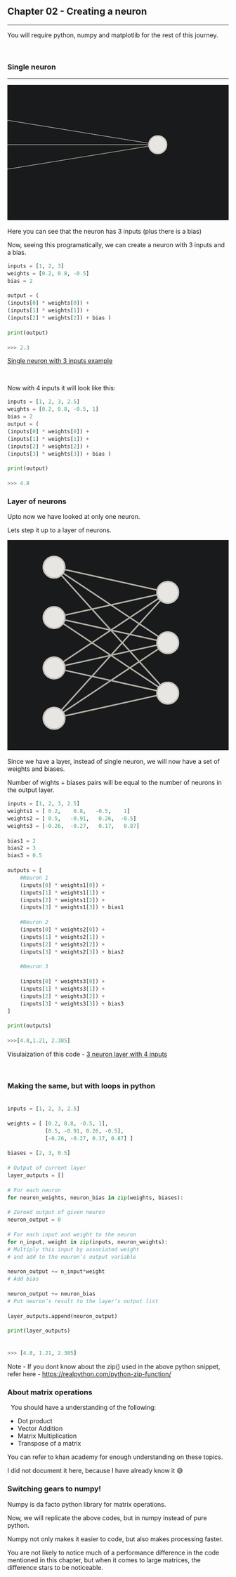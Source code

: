 ## Chapter 02 - Creating a neuron

---

You will require python, numpy and matplotlib for the rest of this journey.

&nbsp;

### Single neuron

---

![](assets/20220203_180008_image.png)

Here you can see that the neuron has 3 inputs (plus there is a bias)

Now, seeing this programatically, we can create a neuron with 3 inputs and a bias.

```python
inputs = [1, 2, 3]
weights = [0.2, 0.8, -0.5]
bias = 2

output = (
(inputs[0] * weights[0]) + 
(inputs[1] * weights[1]) + 
(inputs[2] * weights[2]) + bias )

print(output)

>>> 2.3
```

[Single neuron with 3 inputs example](https://nnfs.io/bkr/)

&nbsp;

Now with 4 inputs it will look like this:

```python
inputs = [1, 2, 3, 2.5]
weights = [0.2, 0.8, -0.5, 1]
bias = 2
output = (
(inputs[0] * weights[0]) +
(inputs[1] * weights[1]) +
(inputs[2] * weights[2]) +
(inputs[3] * weights[3]) + bias )

print(output)

>>> 4.8
```

### Layer of neurons

Upto now we have looked at only one neuron.

Lets step it up to a layer of neurons.

![](assets/20220203_183104_image.png)

Since we have a layer, instead of single neuron, we will now have a set of weights and biases.

Number of wights + biases pairs will be equal to the number of neurons in the output layer.

```python
inputs = [1, 2, 3, 2.5]
weights1 = [ 0.2,    0.8,   -0.5,    1]
weights2 = [ 0.5,   -0.91,   0.26,  -0.5]
weights3 = [-0.26,  -0.27,   0.17,   0.87]

bias1 = 2
bias2 = 3
bias3 = 0.5

outputs = [
    #Neuron 1
    (inputs[0] * weights1[0]) +
    (inputs[1] * weights1[1]) +
    (inputs[2] * weights1[2]) +
    (inputs[3] * weights1[3]) + bias1

    #Neuron 2
    (inputs[0] * weights2[0]) +
    (inputs[1] * weights2[1]) +
    (inputs[2] * weights2[2]) +
    (inputs[3] * weights2[3]) + bias2

    #Neuron 3

    (inputs[0] * weights3[0]) +
    (inputs[1] * weights3[1]) +
    (inputs[2] * weights3[2]) +
    (inputs[3] * weights3[3]) + bias3
]

print(outputs)

>>>[4.8,1.21, 2.385]

```

Visulaization of this code - [3 neuron layer with 4 inputs](https://nnfs.io/mxo/)

&nbsp;

### Making the same, but with loops in python

```python

inputs = [1, 2, 3, 2.5]

weights = [ [0.2, 0.8, -0.5, 1],
            [0.5, -0.91, 0.26, -0.5],
            [-0.26, -0.27, 0.17, 0.87] ]

biases = [2, 3, 0.5]

# Output of current layer
layer_outputs = []

# For each neuron
for neuron_weights, neuron_bias in zip(weights, biases):

# Zeroed output of given neuron
neuron_output = 0

# For each input and weight to the neuron
for n_input, weight in zip(inputs, neuron_weights):
# Multiply this input by associated weight
# and add to the neuron’s output variable

neuron_output += n_input*weight
# Add bias

neuron_output += neuron_bias
# Put neuron’s result to the layer’s output list

layer_outputs.append(neuron_output)

print(layer_outputs)


>>> [4.8, 1.21, 2.385]
```

Note - If you dont know about the zip() used in the above python snippet, refer here - https://realpython.com/python-zip-function/

### About matrix operations

&nbsp;
You should have a understanding of the following:



* Dot product
* Vector Addition
* Matrix Multiplication
* Transpose of a matrix

You can refer to khan academy for enough understanding on these topics.

I did not document it here, because I have already know it :sweat_smile: 

### Switching gears to numpy!

Numpy is da facto python library for matrix operations.

Now, we will replicate the above codes, but in numpy instead of pure python.

Numpy not only makes it easier to code, but also makes processing faster.

You are not likely to notice much of a performance difference in the code mentioned in this chapter, but when it comes to large matrices, the difference stars to be noticeable.

